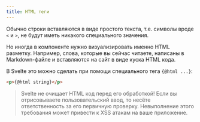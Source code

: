 ```yaml
---
title: HTML теги
---
```


Обычно строки вставляются в виде простого текста, т.е. символы вроде `<` и `>`, не будут иметь никакого специального значения.

Но иногда в компоненте нужно визуализировать именно HTML разметку. Например, слова, которые вы сейчас читаете, написаны в Markdown-файле и вставляются на сайт в виде куска HTML кода.

В Svelte это можно сделать при помощи специального тега `{@html ...}`:

```html
<p>{@html string}</p>
```

> Svelte не очищает HTML код перед его обработкой! Если вы отрисовываете пользовательский ввод, то несёте ответственность за его первичную проверку. Невыполнение этого требования может привести к XSS атакам на ваше приложение.
